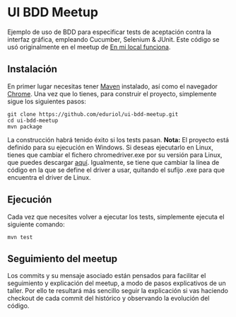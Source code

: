 # UI BDD Meetup
Ejemplo de uso de BDD para especificar tests de aceptación contra la interfaz gráfica, empleando Cucumber, Selenium & JUnit. Este código se usó originalmente en el meetup de [En mi local funciona](http://enmilocalfunciona.io/).
## Instalación
En primer lugar necesitas tener [Maven](https://maven.apache.org/) instalado, así como el navegador [Chrome](https://www.google.es/intl/es/chrome/). Una vez que lo tienes, para construir el proyecto, simplemente sigue los siguientes pasos:
```
git clone https://github.com/eduriol/ui-bdd-meetup.git
cd ui-bdd-meetup
mvn package
```
La construcción habrá tenido éxito si los tests pasan.
**Nota:** El proyecto está definido para su ejecución en Windows. Si deseas ejecutarlo en Linux, tienes que cambiar el fichero chromedriver.exe por su versión para Linux, que puedes descargar [aquí](https://sites.google.com/a/chromium.org/chromedriver/downloads). Igualmente, se tiene que cambiar la línea de código en la que se define el driver a usar, quitando el sufijo .exe para que encuentra el driver de Linux.
## Ejecución
Cada vez que necesites volver a ejecutar los tests, simplemente ejecuta el siguiente comando:
```
mvn test
```
## Seguimiento del meetup
Los commits y su mensaje asociado están pensados para facilitar el seguimiento y explicación del meetup, a modo de pasos explicativos de un taller. Por ello te resultará más sencillo seguir la explicación si vas haciendo checkout de cada commit del histórico y observando la evolución del código.
